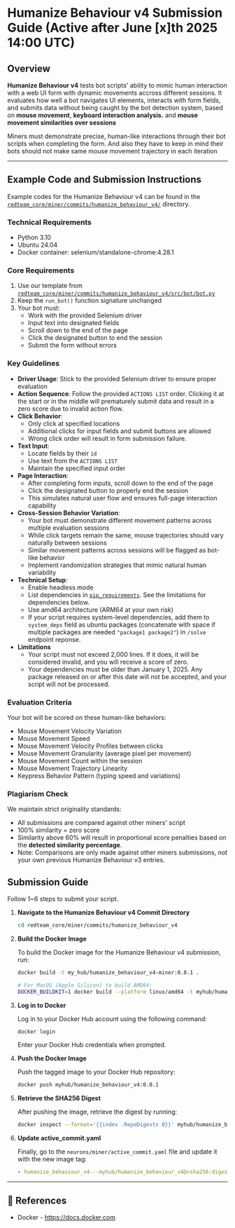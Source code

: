 # Humanize Behaviour v4 Submission Guide (Active after June [x]th 2025 14:00 UTC)

## Overview

**Humanize Behaviour v4** tests bot scripts' ability to mimic human interaction with a web UI form with dynamic movements accross different sessions. It evaluates how well a bot navigates UI elements, interacts with form fields, and submits data without being caught by the bot detection system, based on  **mouse movement**, **keyboard interaction analysis.** and **mouse movement similarities over sessions**

Miners must demonstrate precise, human-like interactions through their bot scripts when completing the form. And also they have to keep in mind their bots should not make same mouse movement trajectory in each iteration

---

## Example Code and Submission Instructions

Example codes for the Humanize Behaviour v4 can be found in the [`redteam_core/miner/commits/humanize_behaviour_v4/`](https://github.com/RedTeamSubnet/RedTeam/blob/main/redteam_core/miner/commits/humanize_behaviour_v4/) directory.

### Technical Requirements

- Python 3.10
- Ubuntu 24.04
- Docker container: selenium/standalone-chrome:4.28.1

### Core Requirements

1. Use our template from [`redteam_core/miner/commits/humanize_behaviour_v4/src/bot/bot.py`](https://github.com/RedTeamSubnet/RedTeam/blob/main/redteam_core/miner/commits/humanize_behaviour_v4/src/bot/bot.py)
2. Keep the `run_bot()` function signature unchanged
3. Your bot must:
   - Work with the provided Selenium driver
   - Input text into designated fields
   - Scroll down to the end of the page
   - Click the designated button to end the session
   - Submit the form without errors

### Key Guidelines

- **Driver Usage**: Stick to the provided Selenium driver to ensure proper evaluation
- **Action Sequence**: Follow the provided `ACTIONS LIST` order. Clicking it at the start or in the middle will prematurely submit data and result in a zero score due to invalid action flow.
- **Click Behavior**:
    - Only click at specified locations
    - Additional clicks for input fields and submit buttons are allowed
    - Wrong click order will result in form submission failure.
- **Text Input**:
    - Locate fields by their `id`
    - Use text from the `ACTIONS LIST`
    - Maintain the specified input order
- **Page Interaction**:
    - After completing form inputs, scroll down to the end of the page
    - Click the designated button to properly end the session
    - This simulates natural user flow and ensures full-page interaction capability
- **Cross-Session Behavior Variation**:
    - Your bot must demonstrate different movement patterns across multiple evaluation sessions
    - While click targets remain the same, mouse trajectories should vary naturally between sessions
    - Similar movement patterns across sessions will be flagged as bot-like behavior
    - Implement randomization strategies that mimic natural human variability
- **Technical Setup**:
    - Enable headless mode
    - List dependencies in [`pip_requirements`](https://github.com/RedTeamSubnet/RedTeam/blob/main/redteam_core/miner/commits/humanize_behaviour_v4/src/bot/requirements.txt). See the limitations for dependencies below.
    - Use amd64 architecture (ARM64 at your own risk)
    - If your script requires system-level dependencies, add them to `system_deps` field as ubuntu packages (concatenate with space if multiple packages are needed `"package1 package2"`) in `/solve` endpoint reponse.
- **Limitations**
    - Your script must not exceed 2,000 lines. If it does, it will be considered invalid, and you will receive a score of zero.
    - Your dependencies must be older than January 1, 2025. Any package released on or after this date will not be accepted, and your script will not be processed.

### Evaluation Criteria

Your bot will be scored on these human-like behaviors:

- Mouse Movement Velocity Variation
- Mouse Movement Speed
- Mouse Movement Velocity Profiles between clicks
- Mouse Movement Granularity (average pixel per movement)
- Mouse Movement Count within the session
- Mouse Movement Trajectory Linearity
- Keypress Behavior Pattern (typing speed and variations)

### Plagiarism Check

We maintain strict originality standards:

- All submissions are compared against other miners' script
- 100% similarity = zero score
- Similarity above 60% will result in proportional score penalties based on the **detected similarity percentage**.
- Note: Comparisons are only made against other miners submissions, not your own previous Humanize Behaviour v3 entries.

## Submission Guide

Follow 1~6 steps to submit your script.

1. **Navigate to the Humanize Behaviour v4 Commit Directory**

    ```bash
    cd redteam_core/miner/commits/humanize_behaviour_v4
    ```

2. **Build the Docker Image**

    To build the Docker image for the Humanize Behaviour v4 submission, run:

    ```bash
    docker build -t my_hub/humanize_behaviour_v4-miner:0.0.1 .

    # For MacOS (Apple Silicon) to build AMD64:
    DOCKER_BUILDKIT=1 docker build --platform linux/amd64 -t myhub/humanize_behaviour_v4-miner:0.0.1 .
    ```

3. **Log in to Docker**

    Log in to your Docker Hub account using the following command:

    ```bash
    docker login
    ```

    Enter your Docker Hub credentials when prompted.

4. **Push the Docker Image**

    Push the tagged image to your Docker Hub repository:

    ```bash
    docker push myhub/humanize_behaviour_v4:0.0.1
    ```

5. **Retrieve the SHA256 Digest**

    After pushing the image, retrieve the digest by running:

    ```bash
    docker inspect --format='{{index .RepoDigests 0}}' myhub/humanize_behaviour_v4:0.0.1
    ```

6. **Update active_commit.yaml**

    Finally, go to the `neurons/miner/active_commit.yaml` file and update it with the new image tag:

    ```yaml
    - humanize_behaviour_v4---myhub/humanize_behaviour_v4@<sha256:digest>
    ```

---

## 📑 References

- Docker - <https://docs.docker.com>
